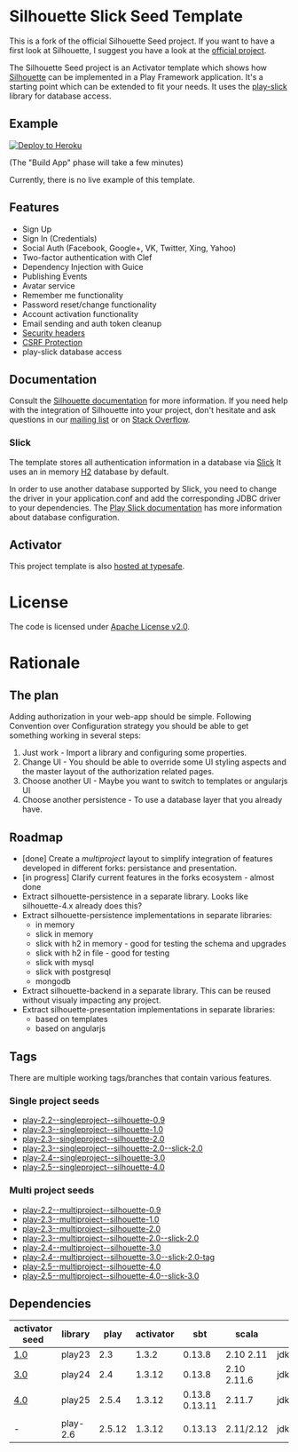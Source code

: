 Silhouette Slick Seed Template
==============================

This is a fork of the official Silhouette Seed project. If you want to have a first look at Silhouette, I suggest you have a look at the [official project](https://github.com/mohiva/play-silhouette-seed).

The Silhouette Seed project is an Activator template which shows how [Silhouette](https://github.com/mohiva/play-silhouette) can be implemented in a Play Framework application. It's a starting point which can be extended to fit your needs.
It uses the [play-slick](https://github.com/playframework/play-slick) library for database access.

## Example

[![Deploy to Heroku](https://www.herokucdn.com/deploy/button.png)](https://heroku.com/deploy)

(The "Build App" phase will take a few minutes)

Currently, there is no live example of this template.

## Features

* Sign Up
* Sign In (Credentials)
* Social Auth (Facebook, Google+, VK, Twitter, Xing, Yahoo)
* Two-factor authentication with Clef
* Dependency Injection with Guice
* Publishing Events
* Avatar service
* Remember me functionality
* Password reset/change functionality
* Account activation functionality
* Email sending and auth token cleanup
* [Security headers](https://www.playframework.com/documentation/2.4.x/SecurityHeaders)
* [CSRF Protection](https://www.playframework.com/documentation/2.4.x/ScalaCsrf)
* play-slick database access

## Documentation

Consult the [Silhouette documentation](http://silhouette.mohiva.com/docs) for more information. If you need help with the integration of Silhouette into your project, don't hesitate and ask questions in our [mailing list](https://groups.google.com/forum/#!forum/play-silhouette) or on [Stack Overflow](http://stackoverflow.com/questions/tagged/playframework).

### Slick

The template stores all authentication information in a database via [Slick](http://slick.typesafe.com/) It uses an in memory [H2](www.h2database.com/) database by default.

In order to use another database supported by Slick, you need to change the driver in your application.conf and add the corresponding JDBC driver to your dependencies. The [Play Slick documentation](https://www.playframework.com/documentation/2.4.x/PlaySlick) has more information about database configuration.

## Activator

This project template is also
[hosted at typesafe](https://typesafe.com/activator/template/play-silhouette-slick-seed).

# License

The code is licensed under [Apache License v2.0](http://www.apache.org/licenses/LICENSE-2.0).

# Rationale

## The plan

Adding authorization in your web-app should be simple.
Following Convention over Configuration strategy you should be able to get something working in several steps:

1. Just work - Import a library and configuring some properties.
2. Change UI - You should be able to override some UI styling aspects and the master layout of the authorization related pages.
3. Choose another UI - Maybe you want to switch to templates or angularjs UI
4. Choose another persistence - To use a database layer that you already have.

## Roadmap

- [done] Create a *multiproject* layout to simplify integration of features developed in different forks: persistance and presentation.
- [in progress] Clarify current features in the forks ecosystem - almost done
- Extract silhouette-persistence in a separate library. Looks like silhouette-4.x already does this?
- Extract silhouette-persistence implementations in separate libraries:
  - in memory
  - slick in memory
  - slick with h2 in memory - good for testing the schema and upgrades
  - slick with h2 in file - good for testing
  - slick with mysql
  - slick with postgresql
  - mongodb
- Extract silhouette-backend in a separate library. This can be reused without visualy impacting any project.
- Extract silhouette-presentation implementations in separate libraries:
  - based on templates
  - based on angularjs

## Tags

There are multiple working tags/branches that contain various features.

### Single project seeds
* [play-2.2--singleproject--silhouette-0.9](https://github.com/raisercostin/play-silhouette-slick-seed/tree/play-2.2--singleproject--silhouette-0.9)
* [play-2.3--singleproject--silhouette-1.0](https://github.com/raisercostin/play-silhouette-slick-seed/tree/play-2.3--singleproject--silhouette-1.0)
* [play-2.3--singleproject--silhouette-2.0](https://github.com/raisercostin/play-silhouette-slick-seed/tree/play-2.3--singleproject--silhouette-2.0)
* [play-2.3--singleproject--silhouette-2.0--slick-2.0](https://github.com/raisercostin/play-silhouette-slick-seed/tree/play-2.3--singleproject--silhouette-2.0--slick-2.0)
* [play-2.4--singleproject--silhouette-3.0](https://github.com/raisercostin/play-silhouette-slick-seed/tree/play-2.4--singleproject--silhouette-3.0)
* [play-2.5--singleproject--silhouette-4.0](https://github.com/raisercostin/play-silhouette-slick-seed/tree/play-2.5--singleproject--silhouette-4.0)

### Multi project seeds
* [play-2.2--multiproject--silhouette-0.9](https://github.com/raisercostin/play-silhouette-slick-seed/tree/play-2.2--multiproject--silhouette-0.9)
* [play-2.3--multiproject--silhouette-1.0](https://github.com/raisercostin/play-silhouette-slick-seed/tree/play-2.3--multiproject--silhouette-1.0)
* [play-2.3--multiproject--silhouette-2.0](https://github.com/raisercostin/play-silhouette-slick-seed/tree/play-2.3--multiproject--silhouette-2.0)
* [play-2.3--multiproject--silhouette-2.0--slick-2.0](https://github.com/raisercostin/play-silhouette-slick-seed/tree/play-2.3--multiproject--silhouette-2.0--slick-2.0)
* [play-2.4--multiproject--silhouette-3.0](https://github.com/raisercostin/play-silhouette-slick-seed/tree/play-2.4--multiproject--silhouette-3.0)
* [play-2.4--multiproject--silhouette-3.0--slick-2.0-tag](https://github.com/raisercostin/play-silhouette-slick-seed/tree/play-2.4--multiproject--silhouette-3.0--slick-2.0-tag)
* [play-2.5--multiproject--silhouette-4.0](https://github.com/raisercostin/play-silhouette-slick-seed/tree/play-2.5--multiproject--silhouette-4.0)
* [play-2.5--multiproject--silhouette-4.0--slick-3.0](https://github.com/raisercostin/play-silhouette-slick-seed/tree/play-2.5--multiproject--silhouette-4.0--slick-3.0)

## Dependencies

| activator seed | library  | play   | activator | sbt            | scala       | jdk            | slick       | slick plugin      | silhouette | bootstrap     |
|----------------|----------|--------|-----------|----------------|-------------|----------------|-------------|-------------------|------------|---------------|
| [1.0][1]       | play23   | 2.3    | 1.3.2     | 0.13.8         | 2.10 2.11   | jdk6/jdk7/jdk8 | 2.0.0       | 0.7.0             | 1.0/2.0.2  | 3.2.0         |
| [3.0][2]       | play24   | 2.4    | 1.3.12    | 0.13.8         | 2.10 2.11.6 | jdk8           | 3.0.5 3.1.x | 1.0.0 1.0.1/1.1.1 | 3.0.5      | 3.2.0         |
| [4.0][3]       | play25   | 2.5.4  | 1.3.12    | 0.13.8 0.13.11 | 2.11.7      | jdk8           | 3.1.0       | 2.0.2             | 4.0.0      | 3.2.0         |
|                |          |        |           |                |             |                |             |                   |            |               |
| -              | play-2.6 | 2.5.12 | 1.3.12    | 0.13.13        | 2.11/2.12   | jdk9           | 3.1         | 2.0.2             | 4.0        | 4.0.0-alpha.6 |

[1]:#
[2]:http://www.lightbend.com/activator/template/play-2.4--multimodule--silhouette-3.0--slick-2.0--seed
[3]:http://www.lightbend.com/activator/template/play-2.5--multimodule--silhouette-4.0--slick-3.0--seed